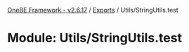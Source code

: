 [OneBE Framework - v2.6.17](../README.md) / [Exports](../modules.md) / Utils/StringUtils.test

# Module: Utils/StringUtils.test
